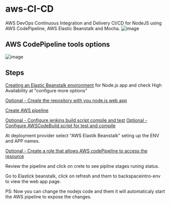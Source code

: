 # aws-CI-CD

AWS DevOps Continuous Integration and Delivery CI/CD for NodeJS using AWS CodePipeline, AWS Elastic Beanstalk and Mocha.
![image](https://user-images.githubusercontent.com/22028539/127194861-b2c03563-51e7-4fe2-8595-4654645a30c8.png)

## AWS CodePipeline tools options
![image](https://user-images.githubusercontent.com/22028539/127194900-ba6446c1-b06a-4552-88e7-0b1345ce040a.png)

## Steps
[Creating an Elastic Beanstalk environment](https://docs.aws.amazon.com/elasticbeanstalk/latest/dg/using-features.environments.html) for Node.js app and check High Availability at "configure more options"

[Optional - Create the repository with you node.js web app](https://kbroman.org/github_tutorial/pages/init.html)

[Create AWS pipeline](https://docs.aws.amazon.com/codepipeline/latest/userguide/pipelines-create.html)

[Optional - Configure jenkins build script compile and test](https://docs.aws.amazon.com/codebuild/latest/userguide/jenkins-plugin.html)
[Optional - Configure AWSCodeBuild script for test and compile](https://docs.aws.amazon.com/pt_br/codebuild/latest/userguide/how-to-create-pipeline.html)

At deployment provider select "AWS Elastik Beanstalk" seting up the ENV and APP names.

[Optional - Create a role that allows AWS codePipeline to access the resource](https://docs.aws.amazon.com/codepipeline/latest/userguide/pipelines-create-service-role.html#:~:text=When%20you%20create%20a%20pipeline,associated%20to%20that%20service%20role.)

Review the pipeline and click on crete to see pipline stages runing status.

Go to Elastick beanstalk, click on refresh and them to backspaceintro-env to view the web app page.

PS: Now you can change the nodejs code and them it will automaticaly start the AWS pipeline to expose the changes.
